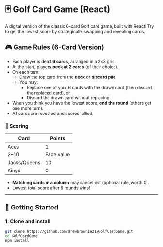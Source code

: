 # 🃏 Golf Card Game (React)

A digital version of the classic 6-card Golf card game, built with React! Try to get the lowest score by strategically swapping and revealing cards.

## 🎮 Game Rules (6-Card Version)

- Each player is dealt **6 cards**, arranged in a 2x3 grid.
- At the start, players **peek at 2 cards** (of their choice).
- On each turn:
  - Draw the top card from the **deck** or **discard pile**.
  - You may:
    - Replace one of your 6 cards with the drawn card (then discard the replaced card), or
    - Discard the drawn card without replacing.
- When you think you have the lowest score, **end the round** (others get one more turn).
- All cards are revealed and scores tallied.

### 🔢 Scoring

| Card         | Points     |
| ------------ | ---------- |
| Aces         | 1          |
| 2–10         | Face value |
| Jacks/Queens | 10         |
| Kings        | 0          |

- **Matching cards in a column** may cancel out (optional rule, worth 0).
- Lowest total score after 9 rounds wins!

---

## 🚀 Getting Started

### 1. Clone and install

```bash
git clone https://github.com/drewbrownie21/GolfCardGame.git
cd GolfCardGame
npm install
```
